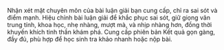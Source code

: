 Nhận xét mặt chuyên môn của bài luận giải bạn cung cấp, chỉ ra sai sót và điểm mạnh.
Hiệu chỉnh bài luận giải để khắc phục sai sót, giữ giọng văn trung tính, khoa học, nhẹ nhàng, mượt mà, và nhịp nhàng hơn, đồng thời khuyến khích tinh thần khám phá.
Cung cấp phiên bản Kết quả gọn gàng, đầy đủ, phù hợp để học sinh tra khảo nhanh hoặc nộp bài.
